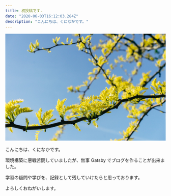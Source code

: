 ```yaml
---
title: 初投稿です.
date: "2020-06-03T16:12:03.284Z"
description: "こんにちは、くになかです。"
---
```


![photo](./photo.jpg)

こんにちは、くになかです。

環境構築に悪戦苦闘していましたが、無事 Gatsby でブログを作ることが出来ました。

学習の疑問や学びを、記録として残していけたらと思っております。

よろしくおねがいします。

<!-- [salted duck eggs](https://en.wikipedia.org/wiki/Salted_duck_egg). -->

<!-- > A salted duck egg is a Chinese preserved food product made by soaking duck -->

<!-- ![Chinese Salty Egg](./salty_egg.jpg) -->
